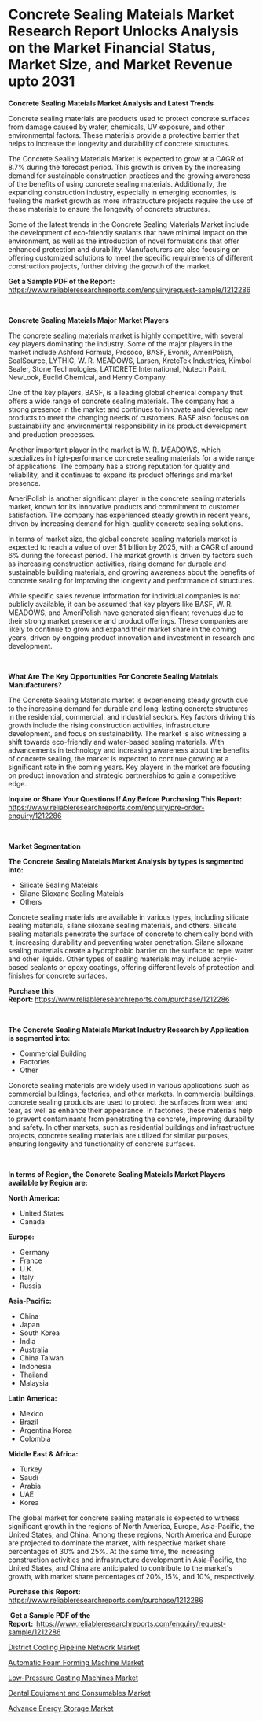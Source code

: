 <p><h1>Concrete Sealing Mateials Market Research Report Unlocks Analysis on the Market Financial Status, Market Size, and Market Revenue upto 2031</h1></p><p><strong>Concrete Sealing Mateials Market Analysis and Latest Trends</strong></p>
<p><p>Concrete sealing materials are products used to protect concrete surfaces from damage caused by water, chemicals, UV exposure, and other environmental factors. These materials provide a protective barrier that helps to increase the longevity and durability of concrete structures.</p><p>The Concrete Sealing Materials Market is expected to grow at a CAGR of 8.7% during the forecast period. This growth is driven by the increasing demand for sustainable construction practices and the growing awareness of the benefits of using concrete sealing materials. Additionally, the expanding construction industry, especially in emerging economies, is fueling the market growth as more infrastructure projects require the use of these materials to ensure the longevity of concrete structures.</p><p>Some of the latest trends in the Concrete Sealing Materials Market include the development of eco-friendly sealants that have minimal impact on the environment, as well as the introduction of novel formulations that offer enhanced protection and durability. Manufacturers are also focusing on offering customized solutions to meet the specific requirements of different construction projects, further driving the growth of the market.</p></p>
<p><strong>Get a Sample PDF of the Report:&nbsp;</strong> <a href="https://www.reliableresearchreports.com/enquiry/request-sample/1212286">https://www.reliableresearchreports.com/enquiry/request-sample/1212286</a></p>
<p>&nbsp;</p>
<p><strong>Concrete Sealing Mateials Major Market Players</strong></p>
<p><p>The concrete sealing materials market is highly competitive, with several key players dominating the industry. Some of the major players in the market include Ashford Formula, Prosoco, BASF, Evonik, AmeriPolish, SealSource, LYTHIC, W. R. MEADOWS, Larsen, KreteTek Industries, Kimbol Sealer, Stone Technologies, LATICRETE International, Nutech Paint, NewLook, Euclid Chemical, and Henry Company.</p><p>One of the key players, BASF, is a leading global chemical company that offers a wide range of concrete sealing materials. The company has a strong presence in the market and continues to innovate and develop new products to meet the changing needs of customers. BASF also focuses on sustainability and environmental responsibility in its product development and production processes.</p><p>Another important player in the market is W. R. MEADOWS, which specializes in high-performance concrete sealing materials for a wide range of applications. The company has a strong reputation for quality and reliability, and it continues to expand its product offerings and market presence.</p><p>AmeriPolish is another significant player in the concrete sealing materials market, known for its innovative products and commitment to customer satisfaction. The company has experienced steady growth in recent years, driven by increasing demand for high-quality concrete sealing solutions.</p><p>In terms of market size, the global concrete sealing materials market is expected to reach a value of over $1 billion by 2025, with a CAGR of around 6% during the forecast period. The market growth is driven by factors such as increasing construction activities, rising demand for durable and sustainable building materials, and growing awareness about the benefits of concrete sealing for improving the longevity and performance of structures.</p><p>While specific sales revenue information for individual companies is not publicly available, it can be assumed that key players like BASF, W. R. MEADOWS, and AmeriPolish have generated significant revenues due to their strong market presence and product offerings. These companies are likely to continue to grow and expand their market share in the coming years, driven by ongoing product innovation and investment in research and development.</p></p>
<p>&nbsp;</p>
<p><strong>What Are The Key Opportunities For Concrete Sealing Mateials Manufacturers?</strong></p>
<p><p>The Concrete Sealing Materials market is experiencing steady growth due to the increasing demand for durable and long-lasting concrete structures in the residential, commercial, and industrial sectors. Key factors driving this growth include the rising construction activities, infrastructure development, and focus on sustainability. The market is also witnessing a shift towards eco-friendly and water-based sealing materials. With advancements in technology and increasing awareness about the benefits of concrete sealing, the market is expected to continue growing at a significant rate in the coming years. Key players in the market are focusing on product innovation and strategic partnerships to gain a competitive edge.</p></p>
<p><strong>Inquire or Share Your Questions If Any Before Purchasing This Report:</strong> <a href="https://www.reliableresearchreports.com/enquiry/pre-order-enquiry/1212286">https://www.reliableresearchreports.com/enquiry/pre-order-enquiry/1212286</a></p>
<p>&nbsp;</p>
<p><strong>Market Segmentation</strong></p>
<p><strong>The Concrete Sealing Mateials Market Analysis by types is segmented into:</strong></p>
<p><ul><li>Silicate Sealing Mateials</li><li>Silane Siloxane Sealing Mateials</li><li>Others</li></ul></p>
<p><p>Concrete sealing materials are available in various types, including silicate sealing materials, silane siloxane sealing materials, and others. Silicate sealing materials penetrate the surface of concrete to chemically bond with it, increasing durability and preventing water penetration. Silane siloxane sealing materials create a hydrophobic barrier on the surface to repel water and other liquids. Other types of sealing materials may include acrylic-based sealants or epoxy coatings, offering different levels of protection and finishes for concrete surfaces.</p></p>
<p><strong>Purchase this Report:&nbsp;</strong><a href="https://www.reliableresearchreports.com/purchase/1212286">https://www.reliableresearchreports.com/purchase/1212286</a></p>
<p>&nbsp;</p>
<p><strong>The Concrete Sealing Mateials Market Industry Research by Application is segmented into:</strong></p>
<p><ul><li>Commercial Building</li><li>Factories</li><li>Other</li></ul></p>
<p><p>Concrete sealing materials are widely used in various applications such as commercial buildings, factories, and other markets. In commercial buildings, concrete sealing products are used to protect the surfaces from wear and tear, as well as enhance their appearance. In factories, these materials help to prevent contaminants from penetrating the concrete, improving durability and safety. In other markets, such as residential buildings and infrastructure projects, concrete sealing materials are utilized for similar purposes, ensuring longevity and functionality of concrete surfaces.</p></p>
<p>&nbsp;</p>
<p><strong>In terms of Region, the Concrete Sealing Mateials Market Players available by Region are:</strong></p>
<p>
    <p> <strong> North America: </strong>
        <ul>
            <li>United States</li>
            <li>Canada</li>
        </ul>
        </p> 
    <p> <strong> Europe: </strong>
        <ul>
            <li>Germany</li>
            <li>France</li>
            <li>U.K.</li>
            <li>Italy</li>
            <li>Russia</li>
        </ul>
        </p> 
    <p> <strong> Asia-Pacific: </strong>
        <ul>
            <li>China</li>
            <li>Japan</li>
            <li>South Korea</li>
            <li>India</li>
            <li>Australia</li>
            <li>China Taiwan</li>
            <li>Indonesia</li>
            <li>Thailand</li>
            <li>Malaysia</li>
        </ul>
        </p> 
    <p> <strong> Latin America: </strong>
        <ul>
            <li>Mexico</li>
            <li>Brazil</li>
            <li>Argentina Korea</li>
            <li>Colombia</li>
        </ul>
        </p> 
    <p> <strong> Middle East & Africa: </strong>
        <ul>
            <li>Turkey</li>
            <li>Saudi</li>
            <li>Arabia</li>
            <li>UAE</li>
            <li>Korea</li>
        </ul>
    </p>
    </p>
<p><p>The global market for concrete sealing materials is expected to witness significant growth in the regions of North America, Europe, Asia-Pacific, the United States, and China. Among these regions, North America and Europe are projected to dominate the market, with respective market share percentages of 30% and 25%. At the same time, the increasing construction activities and infrastructure development in Asia-Pacific, the United States, and China are anticipated to contribute to the market's growth, with market share percentages of 20%, 15%, and 10%, respectively.</p></p>
<p><strong>Purchase this Report: </strong><a href="https://www.reliableresearchreports.com/purchase/1212286">https://www.reliableresearchreports.com/purchase/1212286</a></p>
<p>&nbsp;<strong>Get a Sample PDF of the Report:&nbsp;&nbsp;</strong><a href="https://www.reliableresearchreports.com/enquiry/request-sample/1212286">https://www.reliableresearchreports.com/enquiry/request-sample/1212286</a></p>
<p><strong></strong></p>
<p><p><a href="https://medium.com/@michellebutler19/district-cooling-pipeline-network-market-trends-forecast-and-competitive-analysis-to-2031-f696c76703cd">District Cooling Pipeline Network Market</a></p><p><a href="https://github.com/RoccoManning/Market-Research-Report-List-3/blob/main/automatic-foam-forming-machine-market.md">Automatic Foam Forming Machine Market</a></p><p><a href="https://github.com/gulaimolin/Market-Research-Report-List-3/blob/main/low-pressure-casting-machines-market.md">Low-Pressure Casting Machines Market</a></p><p><a href="https://medium.com/@michellebutler19/decoding-dental-equipment-and-consumables-market-metrics-market-share-trends-and-growth-patterns-49120e64572e">Dental Equipment and Consumables Market</a></p><p><a href="https://medium.com/@michellebutler19/advance-energy-storage-market-furnishes-information-on-market-share-market-trends-and-market-3b12c408d599">Advance Energy Storage Market</a></p></p>